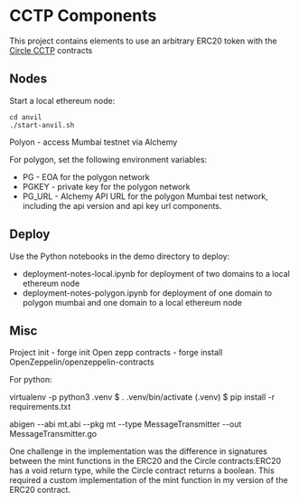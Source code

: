 # CCTP Components

This project contains elements to use an arbitrary ERC20 token with the [Circle CCTP](https://github.com/circlefin/evm-cctp-contracts) contracts



## Nodes

Start a local ethereum node:

```
cd anvil
./start-anvil.sh
```

Polyon - access Mumbai testnet via Alchemy

For polygon, set the following environment variables:

* PG - EOA for the polygon network
* PGKEY - private key for the polygon network
* PG_URL - Alchemy API URL for the polygon Mumbai test network, including the api version and api key url components.

## Deploy

Use the Python notebooks in the demo directory to deploy:

* deployment-notes-local.ipynb for deployment of two domains to a local ethereum node
* deployment-notes-polygon.ipynb for deployment of one domain to polygon mumbai and one domain to a local ethereum node



## Misc

Project init - forge init
Open zepp contracts - forge install OpenZeppelin/openzeppelin-contracts

For python:

virtualenv -p python3 .venv
$ . .venv/bin/activate
(.venv) $ pip install -r requirements.txt

abigen --abi mt.abi --pkg mt --type MessageTransmitter --out MessageTransmitter.go

One challenge in the implementation was the difference in signatures between the mint functions in the ERC20 and the Circle contracts:ERC20 has a void return type, while the Circle contract returns a boolean. This required a custom implementation of the mint function in my version of the ERC20 contract.



